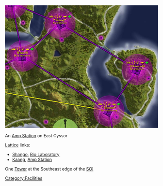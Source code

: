 ![](/images/Pamba_Map.jpg "Pamba_Map.jpg")

An [Amp Station](/Amp_Station "wikilink") on East Cyssor

[Lattice](/Lattice "wikilink") links:

- [Shango](/Shango "wikilink"), [Bio
  Laboratory](/Bio_Laboratory "wikilink")
- [Kaang](/Kaang "wikilink"), [Amp Station](/Amp_Station "wikilink")

One [Tower](/Tower "wikilink") at the Southeast edge of the
[SOI](/SOI "wikilink")

[Category:Facilities](/Category:Facilities "wikilink")
